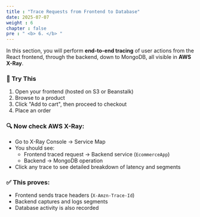 ```yaml
---
title : "Trace Requests from Frontend to Database"
date: 2025-07-07
weight : 6
chapter : false
pre : " <b> 6. </b> "
---
```


In this section, you will perform **end-to-end tracing** of user actions from the React frontend, through the backend, down to MongoDB, all visible in **AWS X-Ray**.

### 🧪 Try This

1. Open your frontend (hosted on S3 or Beanstalk)
2. Browse to a product
3. Click "Add to cart", then proceed to checkout
4. Place an order

### 🔍 Now check AWS X-Ray:

- Go to X-Ray Console → Service Map
- You should see:
  - Frontend traced request → Backend service (`EcommerceApp`)
  - Backend → MongoDB operation
- Click any trace to see detailed breakdown of latency and segments

### ✅ This proves:
- Frontend sends trace headers (`X-Amzn-Trace-Id`)
- Backend captures and logs segments
- Database activity is also recorded
